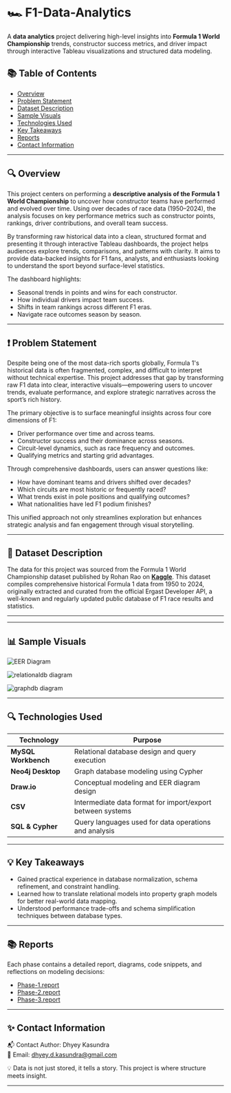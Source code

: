 # 🏎️ F1-Data-Analytics
A **data analytics** project delivering high-level insights into **Formula 1 World Championship** trends, constructor success metrics, and driver impact through interactive Tableau visualizations and structured data modeling.

## 📚 Table of Contents

- [Overview](#-overview)
- [Problem Statement](#-problem-statement)
- [Dataset Description](#-dataset-description)
- [Sample Visuals](#-sample-visuals)
- [Technologies Used](#-technologies-used)
- [Key Takeaways](#-key-takeaways)
- [Reports](#-reports)
- [Contact Information](#-contact-information)

---

## 🔍 Overview
This project centers on performing a **descriptive analysis of the Formula 1 World Championship** to uncover how constructor teams have performed and evolved over time. Using over decades of race data (1950–2024), the analysis focuses on key performance metrics such as constructor points, rankings, driver contributions, and overall team success.

By transforming raw historical data into a clean, structured format and presenting it through interactive Tableau dashboards, the project helps audiences explore trends, comparisons, and patterns with clarity. It aims to provide data-backed insights for F1 fans, analysts, and enthusiasts looking to understand the sport beyond surface-level statistics.

The dashboard highlights:
- Seasonal trends in points and wins for each constructor.
- How individual drivers impact team success.
- Shifts in team rankings across different F1 eras.
- Navigate race outcomes season by season.

---

## ❗ Problem Statement
Despite being one of the most data-rich sports globally, Formula 1's historical data is often fragmented, complex, and difficult to interpret without technical expertise. This project addresses that gap by transforming raw F1 data into clear, interactive visuals—empowering users to uncover trends, evaluate performance, and explore strategic narratives across the sport’s rich history.

The primary objective is to surface meaningful insights across four core dimensions of F1:

  - Driver performance over time and across teams.
  - Constructor success and their dominance across seasons.
  - Circuit-level dynamics, such as race frequency and outcomes.
  - Qualifying metrics and starting grid advantages.

Through comprehensive dashboards, users can answer questions like:

  - How have dominant teams and drivers shifted over decades?
  - Which circuits are most historic or frequently raced?
  - What trends exist in pole positions and qualifying outcomes?
  - What nationalities have led F1 podium finishes?

This unified approach not only streamlines exploration but enhances strategic analysis and fan engagement through visual storytelling.

--- 

## 🧩 Dataset Description
The data for this project was sourced from the Formula 1 World Championship dataset published by Rohan Rao on **[Kaggle](https://www.kaggle.com/datasets/rohanrao/formula-1-world-championship-1950-2020/data)**. This dataset compiles comprehensive historical Formula 1 data from 1950 to 2024, originally extracted and curated from the official Ergast Developer API, a well-known and regularly updated public database of F1 race results and statistics.

---

--- 

## 📊 Sample Visuals
![EER Diagram](https://github.com/user-attachments/assets/dc9e90c6-a193-4375-bc04-4e05d89d9931)

![relationaldb diagram](https://github.com/user-attachments/assets/302c1bc3-618a-451f-93c6-5e45e8dd9f13)

![graphdb diagram](https://github.com/user-attachments/assets/1da131fe-2d7f-40eb-b2c8-75923a96951b)

---

## 🔍 Technologies Used

| Technology         | Purpose                                                                 |
|--------------------|-------------------------------------------------------------------------|
| **MySQL Workbench** | Relational database design and query execution                         |
| **Neo4j Desktop**   | Graph database modeling using Cypher                                   |
| **Draw.io**         | Conceptual modeling and EER diagram design                             |
| **CSV**             | Intermediate data format for import/export between systems             |
| **SQL & Cypher**    | Query languages used for data operations and analysis                  |

---

## 💡 Key Takeaways

- Gained practical experience in database normalization, schema refinement, and constraint handling.
- Learned how to translate relational models into property graph models for better real-world data mapping.
- Understood performance trade-offs and schema simplification techniques between database types.

---

## 📚 Reports
Each phase contains a detailed report, diagrams, code snippets, and reflections on modeling decisions:

- [Phase-1.report](https://github.com/DK-3333/Travel-Reimbursement-System/blob/main/Phase-1/Phase-1_report.pdf)
- [Phase-2.report](https://github.com/DK-3333/Travel-Reimbursement-System/blob/main/Phase-2/Phase-2_report.pdf)
- [Phase-3.report](https://github.com/DK-3333/Travel-Reimbursement-System/blob/main/Phase-3/Phase-3_report.pdf)

---

## ✨ Contact Information

📬 Contact Author: Dhyey Kasundra <br> 
📧 Email: dhyey.d.kasundra@gmail.com

💡 Data is not just stored, it tells a story. This project is where structure meets insight.

---

